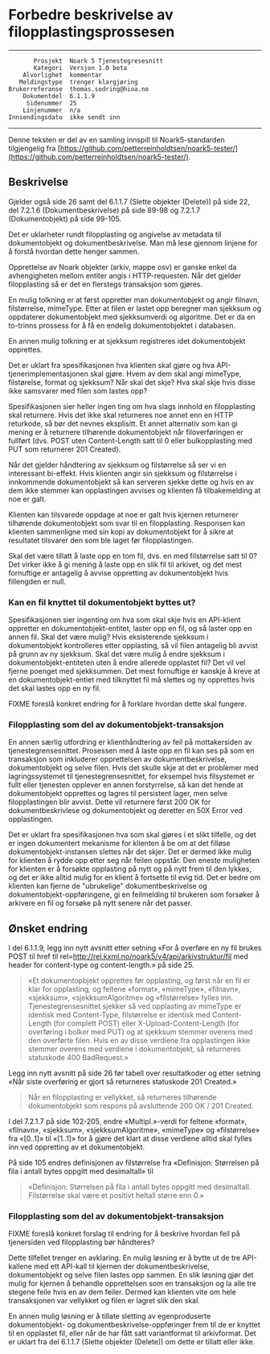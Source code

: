 Forbedre beskrivelse av filopplastingsprossesen
===============================================

 ------------------  ---------------------------------
           Prosjekt  Noark 5 Tjenestegresesnitt
           Kategori  Versjon 1.0 beta
        Alvorlighet  kommentar
       Meldingstype  trenger klargjøring
    Brukerreferanse  thomas.sodring@hioa.no
        Dokumentdel  6.1.1.9
         Sidenummer  25
        Linjenummer  n/a
    Innsendingsdato  ikke sendt inn
 ------------------  ---------------------------------

Denne teksten er del av en samling innspill til Noark5-standarden
tilgjengelig fra [https://github.com/petterreinholdtsen/noark5-tester/](https://github.com/petterreinholdtsen/noark5-tester/).

Beskrivelse
-----------

Gjelder også side 26 samt del 6.1.1.7 (Slette objekter (Delete)) på
side 22, del 7.2.1.6 (Dokumentbeskrivelse) på side 89-98 og 7.2.1.7
(Dokumentobjekt) på side 99-105.

Det er uklarheter rundt filopplasting og angivelse av metadata til
dokumentobjekt og dokumentbeskrivelse. Man må lese gjennom linjene for
å forstå hvordan dette henger sammen.

Opprettelse av Noark objekter (arkiv, mappe osv) er ganske enkel da
avhengigheten mellom entiter angis i HTTP-requesten. Når det gjelder
filopplasting så er det en flerstegs transaksjon som gjøres.

En mulig tolkning er at først oppretter man dokumentobjekt og angir
filnavn, filstørrelse, mimeType.  Etter at filen er lastet opp
beregner man sjekksum og oppdaterer dokumentobjekt med sjekksumverdi
og algoritme.  Det er da en to-trinns prossess for å få en endelig
dokumentobjektet i databasen.

En annen mulig tolkning er at sjekksum registreres idet dokumentobjekt
opprettes.

Det er uklart fra spesifikasjonen hva klienten skal gjøre og hva
API-tjenerimplementasjonen skal gjøre.  Hvem av dem skal angi
mimeType, filstørelse, format og sjekksum?  Når skal det skje?  Hva
skal skje hvis disse ikke samsvarer med filen som lastes opp?

Spesifikasjonen sier heller ingen ting om hva slags innhold en
filopplasting skal returnere.  Hvis det ikke skal returneres noe annet
enn en HTTP returkode, så bør det nevnes eksplisitt.  Et annet
alternativ som kan gi mening er å returnere tilhørende dokumentobjekt
når filoverføringen er fullført (dvs. POST uten Content-Length satt
til 0 eller bulkopplasting med PUT som returnerer 201 Created).

Når det gjelder håndtering av sjekksum og filstørrelse så ser vi en
interessant bi-effekt.  Hvis klienten angir sin sjekksum og
filstørrelse i innkommende dokumentobjekt så kan serveren sjekke dette
og hvis en av dem ikke stemmer kan opplastingen avvises og klienten få
tilbakemelding at noe er galt.

Klienten kan tilsvarede oppdage at noe er galt hvis kjernen
returnerer tilhørende dokumentobjekt som svar til en filopplasting.
Responsen kan klienten sammenligne med sin kopi av dokumentobjekt for
å sikre at resultatet tilsvarer den som ble laget før filopplastingen.

Skal det være tillatt å laste opp en tom fil, dvs. en med filstørrelse
satt til 0?  Det virker ikke å gi mening å laste opp en slik fil til
arkivet, og det mest fornuftige er antagelig å avvise oppretting av
dokumentobjekt hvis fillengden er null.

### Kan en fil knyttet til dokumentobjekt byttes ut?

Spesifikasjonen sier ingenting om hva som skal skje hvis en API-klient
oppretter en dokumentobjekt-entitet, laster opp en fil, og så laster
opp en annen fil.  Skal det være mulig?  Hvis eksisterende sjekksum i
dokumentobjekt kontrolleres etter opplasting, så vil filen antagelig
bli avvist på grunn av ny sjekksum.  Skal det være mulig å endre
sjekksum i dokumentobjekt-entiteten uten å endre allerede opplastet
fil?  Det vil vel fjerne poenget med sjekksummen.  Det mest fornuftige
er kanskje å kreve at en dokumentobjekt-entiet med tilknyttet fil må
slettes og ny opprettes hvis det skal lastes opp en ny fil.

FIXME foreslå konkret endring for å forklare hvordan dette skal fungere.

### Filopplasting som del av dokumentobjekt-transaksjon

En annen særlig utfordring er klienthåndtering av feil på
mottakersiden av tjenestegrensesnittet.  Prosessen med å laste opp en
fil kan ses på som en transaksjon som inkluderer opprettelsen av
dokumentbeskrivelse, dokumentobjekt og selve filen.  Hvis det skulle
skje at det er problemer med lagringssystemet til
tjenestegrensesnittet, for eksempel hvis filsystemet er fullt eller
tjenesten opplever en annen forstyrrelse, så kan det hende at
dokumentobjekt opprettes og lagres til persistent lager, men selve
filopplastingen blir avvist.  Dette vil returnere først 200 OK for
dokumentbeskrivlese og dokumentobjekt og deretter en 50X Error ved
opplastingen.

Det er uklart fra spesifikasjonen hva som skal gjøres i et slikt
tilfelle, og det er ingen dokumentert mekanisme for klienten å be om
at det filløse dokumentobjekt-instansen slettes når det skjer.  Det er
dermed ikke mulig for klienten å rydde opp etter seg når feilen
oppstår.  Den eneste muligheten for klienten er å forsøkte opplasting
på nytt og på nytt frem til den lykkes, og det er ikke alltid mulig
for en klient å fortsette til evig tid.  Det er bedre om klienten kan
fjerne de "ubrukelige" dokumentbeskrivelse og
dokumentobjekt-oppføringene, gi en feilmelding til brukeren som
forsøker å arkivere en fil og forsøke på nytt senere når det passer.

Ønsket endring
--------------

I del 6.1.1.9, legg inn nytt avsnitt etter setning «For å overføre en
ny fil brukes POST til href til
rel=http://rel.kxml.no/noark5/v4/api/arkivstruktur/fil med header for
content-type og content-length.» på side 25.

> «Et dokumentopbjekt opprettes før opplasting, og først når en fil er
> klar for opplasting, og feltene «format», «mimeType», «filnavn»,
> «sjekksum», «sjekksumAlgoritme» og «filstørrelse» fylles inn.
> Tjenestegrensesnittet sjekker så ved opplasting av mimeType er
> identisk med Content-Type, filstørrelse er identisk med
> Content-Length (for complett POST) eller X-Upload-Content-Length
> (for overføring i bolker med PUT) og at sjekksum stemmer overens med
> den overførte filen.  Hvis en av disse verdiene fra opplastingen
> ikke stemmer overens med verdiene i dokumentobjekt, så returneres
> statuskode 400 BadRequest.»

Legg inn nytt avsnitt på side 26 før tabell over resultatkoder og
etter setning «Når siste overføring er gjort så returneres statuskode
201 Created.»

> Når en filopplasting er vellykket, så returneres tilhørende
> dokumentobjekt som respons på avsluttende 200 OK / 201 Created.

I del 7.2.1.7 på side 102-205, endre «Multipl.»-verdi for feltene
«format», «filnavn», «sjekksum», «sjekksumAlgoritme», «mimeType» og
«filstørrelse» fra «[0..1]» til «[1..1]» for å gjøre det klart at
disse verdiene alltid skal fylles inn ved oppretting av et
dokumentobjekt.

På side 105 endres definisjonen av filstørrelse fra «Definisjon:
Størrelsen på fila i antall bytes oppgitt med desimaltall» til

> «Definisjon: Størrelsen på fila i antall bytes oppgitt med
> desimaltall.  Filstørrelse skal være et positivt heltall større enn
> 0.»

### Filopplasting som del av dokumentobjekt-transaksjon

FIXME foreslå konkret forslag til endring for å beskrive hvordan feil
på tjenersiden ved filopplasting bør håndteres?

Dette tilfellet trenger en avklaring.  En mulig løsning er å bytte ut
de tre API-kallene med ett API-kall til kjernen der
dokumentbeskrivelse, dokumentobjekt og selve filen lastes opp sammen.
En slik løsning gjør det mulig for kjernen å behandle opprettelsen som
en transaksjon og la alle tre stegene feile hvis en av dem feiler.
Dermed kan klienten vite om hele transaksjonen var vellykket og filen
er lagret slik den skal.

En annen mulig løsning er å tillate sletting av egenproduserte
dokumentobjekt- og dokumentbeskrivelse-oppføringer frem til de er
knyttet til en opplastet fil, eller når de har fått satt variantformat
til arkivformat.  Det er uklart fra del 6.1.1.7 (Slette objekter
(Delete)) om dette er tillatt eller ikke.
